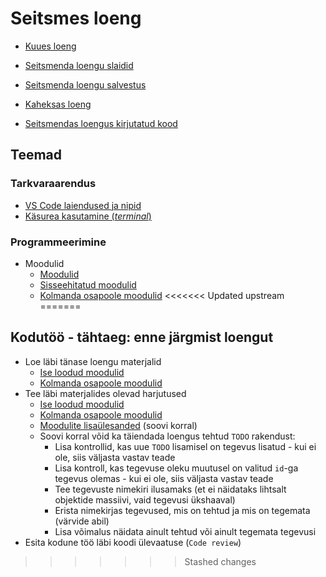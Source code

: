 # Seitsmes loeng

- [Kuues loeng](../Lesson-06/README.md)
- [Seitsmenda loengu slaidid](Slides.md)
- [Seitsmenda loengu salvestus](https://youtu.be/os2q5LAvy_Y)
- [Kaheksas loeng](../Lesson-08/README.md)

- [Seitsmendas loengus kirjutatud kood](https://github.com/HK-Mikrokraadid/Martti/tree/main/lessons/Modules)

## Teemad

### Tarkvaraarendus

- [VS Code laiendused ja nipid](../../../Subjects/Software-Development/Topics/VSCode-Tips/README.md)
- [Käsurea kasutamine (*terminal*)](../../../Subjects/Software-Development/Topics/Command-Line/README.md)

### Programmeerimine

- Moodulid
  - [Moodulid](../../../Subjects/Programming-Basics/Topics/Modules/README.md)
  - [Sisseehitatud moodulid](../../../Subjects/Programming-Basics/Topics/Modules-Built-In/README.md)
  - [Kolmanda osapoole moodulid](../../../Subjects/Programming-Basics/Topics/Modules-Third-Party/README.md)
<<<<<<< Updated upstream
=======

## Kodutöö - tähtaeg: enne järgmist loengut

- Loe läbi tänase loengu materjalid
  - [Ise loodud moodulid](../../../Subjects/Programming-Basics/Topics/Modules/README.md)
  - [Kolmanda osapoole moodulid](../../../Subjects/Programming-Basics/Topics/Modules-Third-Party/README.md)
- Tee läbi materjalides olevad harjutused
  - [Ise loodud moodulid](../../../Subjects/Programming-Basics/Topics/Modules/README.md#harjutused)
  - [Kolmanda osapoole moodulid](../../../Subjects/Programming-Basics/Topics/Modules-Third-Party/README.md#harjutused)
  - [Moodulite lisaülesanded](../../../Subjects/Programming-Basics/Topics/Modules-Third-Party/Exercises.md) (soovi korral)
  - Soovi korral võid ka täiendada loengus tehtud `TODO` rakendust:
    - Lisa kontrollid, kas uue `TODO` lisamisel on tegevus lisatud - kui ei ole, siis väljasta vastav teade
    - Lisa kontroll, kas tegevuse oleku muutusel on valitud `id`-ga tegevus olemas - kui ei ole, siis väljasta vastav teade
    - Tee tegevuste nimekiri ilusamaks (et ei näidataks lihtsalt objektide massiivi, vaid tegevusi ükshaaval)
    - Erista nimekirjas tegevused, mis on tehtud ja mis on tegemata (värvide abil)
    - Lisa võimalus näidata ainult tehtud või ainult tegemata tegevusi
- Esita kodune töö läbi koodi ülevaatuse (`Code review`)
>>>>>>> Stashed changes
